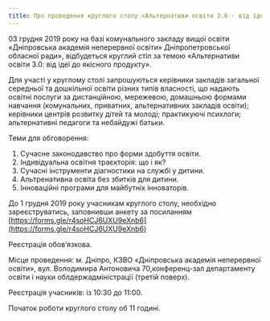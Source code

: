 ```yaml
---
title: Про проведення круглого столу «Альтернативи освіти 3.0 - від ідеї до якісного продукту»
---
```


03 грудня 2019 року на базі комунального закладу вищої освіти «Дніпровська академія неперервної освіти» Дніпропетровської обласної ради», відбудеться круглий стіл за темою «Альтернативи освіти 3.0: від ідеї до якісного продукту».

Для участі у круглому столі запрошуються керівники закладів загальної середньої та дошкільної освіти різних типів власності, що надають освітні послуги за дистанційною, мережевою, домашньою формами навчання (комунальних, приватних, альтернативних закладів освіти); керівники центрів розвитку дітей та молоді; практикуючі психлоги; альтернативні педагоги та небайдужі батьки.

Теми для обговорення:

1. Сучасне законодавство про форми здобуття освіти.
1. Індивідуальна освітня траєкторія: що і як?
1. Сучасні інструменти діагностики на службі у дитини.
1. Альтренативна освіта без збитків для дитини.
1. Інноваційні програми для майбутніх інноваторів.

До 1 грудня 2019 року учасникам круглого столу, необхідно зареєструватись, заповнивши анкету за посиланням [https://forms.gle/r4soHCJ6UXU9eXnb6](https://forms.gle/r4soHCJ6UXU9eXnb6)

Реєстрація обов’язкова.

Місце проведення: м. Дніпро, КЗВО «Дніпровська академія неперервної освіти», вул. Володимира Антоновича 70,конференц-зал департаменту освіти і науки облдержадміністрації (третій поверх).

Реєстрація учасників: із 10:30 до 11:00.

Початок роботи круглого столу об 11 годині.
